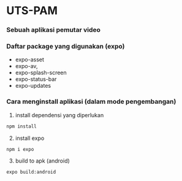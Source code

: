 # UTS-PAM
### Sebuah aplikasi pemutar video 

### Daftar package yang digunakan (expo)
 - expo-asset
 - expo-av,
 - expo-splash-screen
 - expo-status-bar
 - expo-updates

### Cara menginstall aplikasi (dalam mode pengembangan)

1. install dependensi yang diperlukan
```sh 
npm install
```
2. install expo
```sh 
npm i expo
```
3. build to apk (android)
```sh 
expo build:android
```
